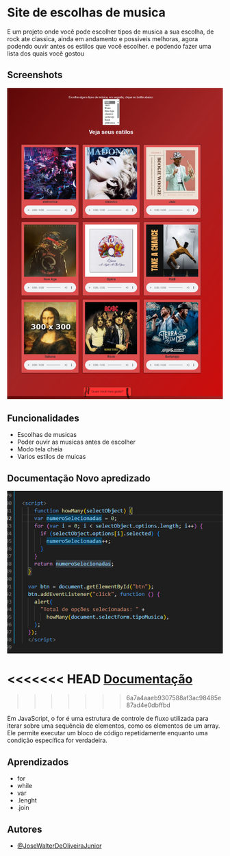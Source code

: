 

# Site de escolhas de musica

E um projeto onde você pode escolher tipos de musica a sua escolha, de rock ate classica, ainda em andamento e possiveis melhoras, agora podendo ouvir antes os estilos que você escolher. e podendo fazer uma lista dos quais você gostou

## Screenshots

![App Screenshot](imagens/normal.jpeg)


## Funcionalidades

- Escolhas de musicas
- Poder ouvir as musicas antes de escolher
- Modo tela cheia
- Varios estilos de muicas


## Documentação Novo apredizado

![App Screenshot](imagens/teste.png)

<<<<<<< HEAD
[Documentação](imagens/teste.png)
=======
>>>>>>> 6a7a4aaeb9307588af3ac98485e87ad4e0dbffbd

Em JavaScript, o for é uma estrutura de controle de fluxo utilizada para iterar sobre uma sequência de elementos, como os elementos de um array. Ele permite executar um bloco de código repetidamente enquanto uma condição específica for verdadeira.
## Aprendizados

* for
* while
* var
* .lenght
* .join
  


## Autores

- [@JoseWalterDeOliveiraJunior](https://github.com/Queijitos)


